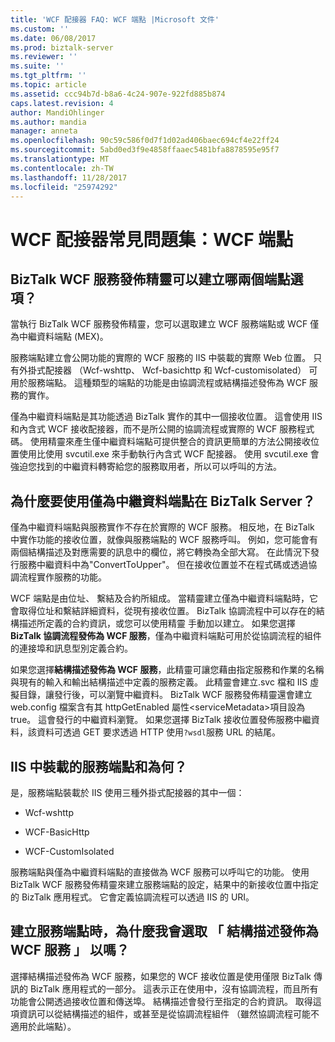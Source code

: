 ```yaml
---
title: 'WCF 配接器 FAQ: WCF 端點 |Microsoft 文件'
ms.custom: ''
ms.date: 06/08/2017
ms.prod: biztalk-server
ms.reviewer: ''
ms.suite: ''
ms.tgt_pltfrm: ''
ms.topic: article
ms.assetid: ccc94b7d-b8a6-4c24-907e-922fd885b874
caps.latest.revision: 4
author: MandiOhlinger
ms.author: mandia
manager: anneta
ms.openlocfilehash: 90c59c586f0d7f1d02ad406baec694cf4e22ff24
ms.sourcegitcommit: 5abd0ed3f9e4858ffaaec5481bfa8878595e95f7
ms.translationtype: MT
ms.contentlocale: zh-TW
ms.lasthandoff: 11/28/2017
ms.locfileid: "25974292"
---
```

# <a name="wcf-adapter-faq-wcf-endpoints"></a>WCF 配接器常見問題集：WCF 端點
## <a name="what-are-two-endpoints-options-can-be-created-by-the-biztalk-wcf-service-publishing-wizard"></a>BizTalk WCF 服務發佈精靈可以建立哪兩個端點選項？  
 當執行 BizTalk WCF 服務發佈精靈，您可以選取建立 WCF 服務端點或 WCF 僅為中繼資料端點 (MEX)。  
  
 服務端點建立會公開功能的實際的 WCF 服務的 IIS 中裝載的實際 Web 位置。 只有外掛式配接器 （Wcf-wshttp、 Wcf-basichttp 和 Wcf-customisolated） 可用於服務端點。 這種類型的端點的功能是由協調流程或結構描述發佈為 WCF 服務的實作。  
  
 僅為中繼資料端點是其功能透過 BizTalk 實作的其中一個接收位置。  這會使用 IIS 和內含式 WCF 接收配接器，而不是所公開的協調流程或實際的 WCF 服務程式碼。 使用精靈來產生僅中繼資料端點可提供整合的資訊更簡單的方法公開接收位置使用比使用 svcutil.exe 來手動執行內含式 WCF 配接器。 使用 svcutil.exe 會強迫您找到的中繼資料轉寄給您的服務取用者，所以可以呼叫的方法。  
  
## <a name="why-would-i-use-a-metadata-only-endpoint-in-biztalk-server"></a>為什麼要使用僅為中繼資料端點在 BizTalk Server？  
 僅為中繼資料端點與服務實作不存在於實際的 WCF 服務。 相反地，在 BizTalk 中實作功能的接收位置，就像與服務端點的 WCF 服務呼叫。 例如，您可能會有兩個結構描述及對應需要的訊息中的欄位，將它轉換為全部大寫。 在此情況下發行服務中繼資料中為"ConvertToUpper"。 但在接收位置並不在程式碼或透過協調流程實作服務的功能。  
  
 WCF 端點是由位址、 繫結及合約所組成。 當精靈建立僅為中繼資料端點時，它會取得位址和繫結詳細資料，從現有接收位置。 BizTalk 協調流程中可以存在的結構描述所定義的合約資訊，或您可以使用精靈 手動加以建立。 如果您選擇**BizTalk 協調流程發佈為 WCF 服務**，僅為中繼資料端點可用於從協調流程的組件的連接埠和訊息型別定義合約。  
  
 如果您選擇**結構描述發佈為 WCF 服務**，此精靈可讓您藉由指定服務和作業的名稱與現有的輸入和輸出結構描述中定義的服務定義。 此精靈會建立.svc 檔和 IIS 虛擬目錄，讓發行後，可以瀏覽中繼資料。 BizTalk WCF 服務發佈精靈還會建立 web.config 檔案含有其 httpGetEnabled 屬性\<serviceMetadata\>項目設為 true。 這會發行的中繼資料瀏覽。 如果您選擇 BizTalk 接收位置發佈服務中繼資料，該資料可透過 GET 要求透過 HTTP 使用`?wsdl`服務 URL 的結尾。  
  
## <a name="are-service-endpoints-hosted-in-iis-and-why"></a>IIS 中裝載的服務端點和為何？  
 是，服務端點裝載於 IIS 使用三種外掛式配接器的其中一個：  
  
-   Wcf-wshttp  
  
-   WCF-BasicHttp  
  
-   WCF-CustomIsolated  
  
 服務端點與僅為中繼資料端點的直接做為 WCF 服務可以呼叫它的功能。 使用 BizTalk WCF 服務發佈精靈來建立服務端點的設定，結果中的新接收位置中指定的 BizTalk 應用程式。 它會定義協調流程可以透過 IIS 的 URI。  
  
## <a name="when-creating-a-service-endpoint-why-would-i-select-to-publish-schemas-as-a-wcf-service"></a>建立服務端點時，為什麼我會選取 「 結構描述發佈為 WCF 服務 」 以嗎？  
 選擇結構描述發佈為 WCF 服務，如果您的 WCF 接收位置是使用僅限 BizTalk 傳訊的 BizTalk 應用程式的一部分。 這表示正在使用中，沒有協調流程，而且所有功能會公開透過接收位置和傳送埠。 結構描述會發行至指定的合約資訊。 取得這項資訊可以從結構描述的組件，或甚至是從協調流程組件 （雖然協調流程可能不適用於此端點）。